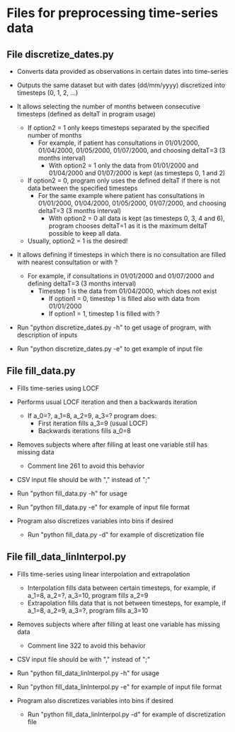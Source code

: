 # Files for preprocessing time-series data

## File discretize_dates.py

* Converts data provided as observations in certain dates into time-series

* Outputs the same dataset but with dates (dd/mm/yyyy) discretized into timesteps (0, 1, 2, ...)

* It allows selecting the number of months between consecutive timesteps (defined as deltaT in program usage)
  * If option2 = 1 only keeps timesteps separated by the specified number of months
    * For example, if patient has consultations in 01/01/2000, 01/04/2000, 01/05/2000, 01/07/2000, and choosing deltaT=3 (3 months interval)
      * With option2 = 1 only the data from 01/01/2000 and 01/04/2000 and 01/07/2000 is kept (as timesteps 0, 1 and 2)
  * If option2 = 0, program only uses the defined deltaT if there is not data between the specified timesteps
    * For the same example where patient has consultations in 01/01/2000, 01/04/2000, 01/05/2000, 01/07/2000, and choosing deltaT=3 (3 months interval)
      * With option2 = 0 all data is kept (as timesteps 0, 3, 4 and 6), program chooses deltaT=1 as it is the maximum deltaT possible to keep all data.
  * Usually, option2 = 1 is the desired!

* It allows defining if timesteps in which there is no consultation are filled with nearest consultation or with ?
  * For example, if consultations in 01/01/2000 and 01/07/2000 and defining deltaT=3 (3 months interval)
    * Timestep 1 is the data from 01/04/2000, which does not exist
      * If option1 = 0, timestep 1 is filled also with data from 01/01/2000
      * If option1 = 1, timestep 1 is filled with ?

* Run "python discretize_dates.py -h" to get usage of program, with description of inputs

* Run "python discretize_dates.py -e" to get example of input file

## File fill_data.py

* Fills time-series using LOCF
* Performs usual LOCF iteration and then a backwards iteration
  * If a_0=?, a_1=8, a_2=9, a_3=? program does:
    * First iteration fills a_3=9 (usual LOCF)
    * Backwards iterations fills a_0=8
* Removes subjects where after filling at least one variable still has missing data
  * Comment line 261 to avoid this behavior

* CSV input file should be with "," instead of ";"

* Run "python fill_data.py -h" for usage

* Run "python fill_data.py -e" for example of input file format

* Program also discretizes variables into bins if desired
  * Run "python fill_data.py -d" for example of discretization file


## File fill_data_linInterpol.py

* Fills time-series using linear interpolation and extrapolation
    * Interpolation fills data between certain timesteps, for example, if a_1=8, a_2=?, a_3=10, program fills a_2=9
    * Extrapolation fills data that is not between timesteps, for example, if a_1=8, a_2=9, a_3=?, program fills a_3=10

* Removes subjects where after filling at least one variable has missing data
  * Comment line 322 to avoid this behavior

* CSV input file should be with "," instead of ";"

* Run "python fill_data_linInterpol.py -h" for usage

* Run "python fill_data_linInterpol.py -e" for example of input file format

* Program also discretizes variables into bins if desired
  * Run "python fill_data_linInterpol.py -d" for example of discretization file